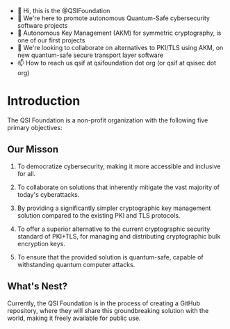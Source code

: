 - 👋 Hi, this is the @QSIFoundation
- 👀 We're here to promote autonomous Quantum-Safe cybersecurity software projects
- 🌱 Autonomous Key Management (AKM) for symmetric cryptography, is one of our first projects
- 💞️ We're looking to collaborate on alternatives to PKI/TLS using AKM, on new quantum-safe secure transport layer software
- 📫 How to reach us qsif at qsifoundation dot org (or qsif at qsisec dot org)

<!---
QSIFoundation/QSIFoundation is a ✨ special ✨ repository because its `README.md` (this file) appears on your GitHub profile.
You can click the Preview link to take a look at your changes.
--->

# Introduction

The QSI Foundation is a non-profit organization with the following five primary objectives:

## Our Misson

1) To democratize cybersecurity, making it more accessible and inclusive for all.

2) To collaborate on solutions that inherently mitigate the vast majority of today's cyberattacks.

3) By providing a significantly simpler cryptographic key management solution compared to the existing PKI and TLS protocols.

4) To offer a superior alternative to the current cryptographic security standard of PKI+TLS, for managing and distributing cryptographic bulk encryption keys.

5) To ensure that the provided solution is quantum-safe, capable of withstanding quantum computer attacks.

## What's Nest?
Currently, the QSI Foundation is in the process of creating a GitHub repository, where they will share this groundbreaking solution with the world, making it freely available for public use.